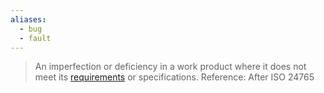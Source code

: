 ```yaml
---
aliases:
  - bug
  - fault
---
```

> An imperfection or deficiency in a work product where it does not meet its [requirements](Requirement.md) or specifications.
> Reference: After ISO 24765